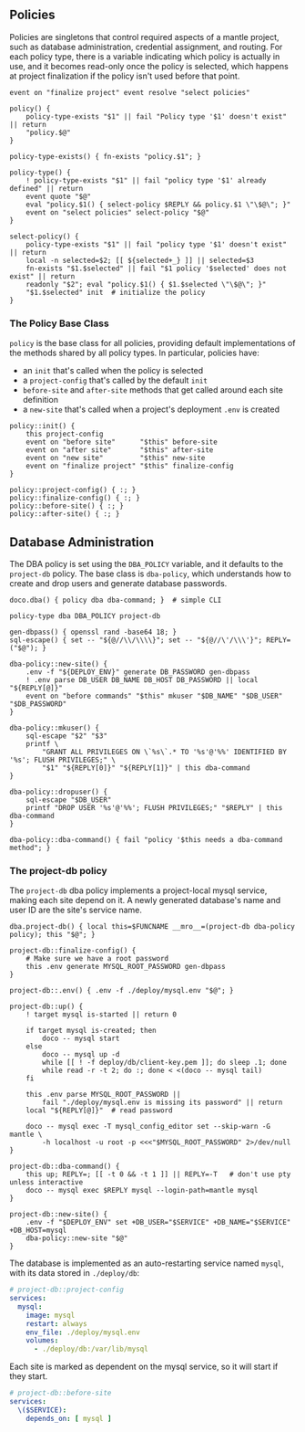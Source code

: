 ## Policies

Policies are singletons that control required aspects of a mantle project, such as database administration, credential assignment, and routing.  For each policy type, there is a variable indicating which policy is actually in use, and it becomes read-only once the policy is selected, which happens at project finalization if the policy isn't used before that point.

```shell
event on "finalize project" event resolve "select policies"

policy() {
	policy-type-exists "$1" || fail "Policy type '$1' doesn't exist" || return
	"policy.$@"
}

policy-type-exists() { fn-exists "policy.$1"; }

policy-type() {
	! policy-type-exists "$1" || fail "policy type '$1' already defined" || return
	event quote "$@"
	eval "policy.$1() { select-policy $REPLY && policy.$1 \"\$@\"; }"
	event on "select policies" select-policy "$@"
}

select-policy() {
	policy-type-exists "$1" || fail "policy type '$1' doesn't exist" || return
	local -n selected=$2; [[ ${selected+_} ]] || selected=$3
	fn-exists "$1.$selected" || fail "$1 policy '$selected' does not exist" || return
	readonly "$2"; eval "policy.$1() { $1.$selected \"\$@\"; }"
	"$1.$selected" init  # initialize the policy
}
```

### The Policy Base Class

`policy` is the base class for all policies, providing default implementations of the methods shared by all policy types.  In particular, policies have:

* an `init` that's called when the policy is selected
* a `project-config` that's called by the default `init`
* `before-site` and `after-site` methods that get called around each site definition
* a `new-site` that's called when a project's deployment `.env` is created

```shell
policy::init() {
	this project-config
	event on "before site"      "$this" before-site
	event on "after site"       "$this" after-site
	event on "new site"         "$this" new-site
	event on "finalize project" "$this" finalize-config
}

policy::project-config() { :; }
policy::finalize-config() { :; }
policy::before-site() { :; }
policy::after-site() { :; }
```

## Database Administration

The DBA policy is set using the `DBA_POLICY` variable, and it defaults to the `project-db` policy.  The base class is `dba-policy`, which understands how to create and drop users and generate database passwords.

```shell
doco.dba() { policy dba dba-command; }  # simple CLI

policy-type dba DBA_POLICY project-db

gen-dbpass() { openssl rand -base64 18; }
sql-escape() { set -- "${@//\\/\\\\}"; set -- "${@//\'/\\\'}"; REPLY=("$@"); }

dba-policy::new-site() {
	.env -f "${DEPLOY_ENV}" generate DB_PASSWORD gen-dbpass
	! .env parse DB_USER DB_NAME DB_HOST DB_PASSWORD || local "${REPLY[@]}"
	event on "before commands" "$this" mkuser "$DB_NAME" "$DB_USER" "$DB_PASSWORD"
}

dba-policy::mkuser() {
	sql-escape "$2" "$3"
	printf \
        "GRANT ALL PRIVILEGES ON \`%s\`.* TO '%s'@'%%' IDENTIFIED BY '%s'; FLUSH PRIVILEGES;" \
        "$1" "${REPLY[0]}" "${REPLY[1]}" | this dba-command
}

dba-policy::dropuser() {
	sql-escape "$DB_USER"
	printf "DROP USER '%s'@'%%'; FLUSH PRIVILEGES;" "$REPLY" | this dba-command
}

dba-policy::dba-command() { fail "policy '$this needs a dba-command method"; }
```

### The project-db policy

The `project-db` dba policy implements a project-local mysql service, making each site depend on it.  A newly generated database's name and user ID are the site's service name.

```shell
dba.project-db() { local this=$FUNCNAME __mro__=(project-db dba-policy policy); this "$@"; }

project-db::finalize-config() {
	# Make sure we have a root password
	this .env generate MYSQL_ROOT_PASSWORD gen-dbpass
}

project-db::.env() { .env -f ./deploy/mysql.env "$@"; }

project-db::up() {
	! target mysql is-started || return 0

	if target mysql is-created; then
		doco -- mysql start
	else
		doco -- mysql up -d
		while [[ ! -f deploy/db/client-key.pem ]]; do sleep .1; done
		while read -r -t 2; do :; done < <(doco -- mysql tail)
	fi

	this .env parse MYSQL_ROOT_PASSWORD ||
		fail "./deploy/mysql.env is missing its password" || return
	local "${REPLY[@]}"  # read password

	doco -- mysql exec -T mysql_config_editor set --skip-warn -G mantle \
		-h localhost -u root -p <<<"$MYSQL_ROOT_PASSWORD" 2>/dev/null
}

project-db::dba-command() {
	this up; REPLY=; [[ -t 0 && -t 1 ]] || REPLY=-T   # don't use pty unless interactive
	doco -- mysql exec $REPLY mysql --login-path=mantle mysql
}

project-db::new-site() {
	.env -f "$DEPLOY_ENV" set +DB_USER="$SERVICE" +DB_NAME="$SERVICE" +DB_HOST=mysql
	dba-policy::new-site "$@"
}
```

The database is implemented as an auto-restarting service named `mysql`, with its data stored in `./deploy/db`:

```yaml @func project-db::project-config
# project-db::project-config
services:
  mysql:
    image: mysql
    restart: always
    env_file: ./deploy/mysql.env
    volumes:
      - ./deploy/db:/var/lib/mysql
```

Each site is marked as dependent on the mysql service, so it will start if they start.

```yaml @func project-db::before-site
# project-db::before-site
services:
  \($SERVICE):
    depends_on: [ mysql ]
```

